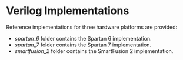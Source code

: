 # Verilog Implementations

Reference implementations for three hardware platforms are provided:
- *spartan_6* folder contains the Spartan 6 implementation.
- *spartan_7* folder contains the Spartan 7 implementation.
- *smartfusion_2* folder contains the SmartFusion 2 implementation.